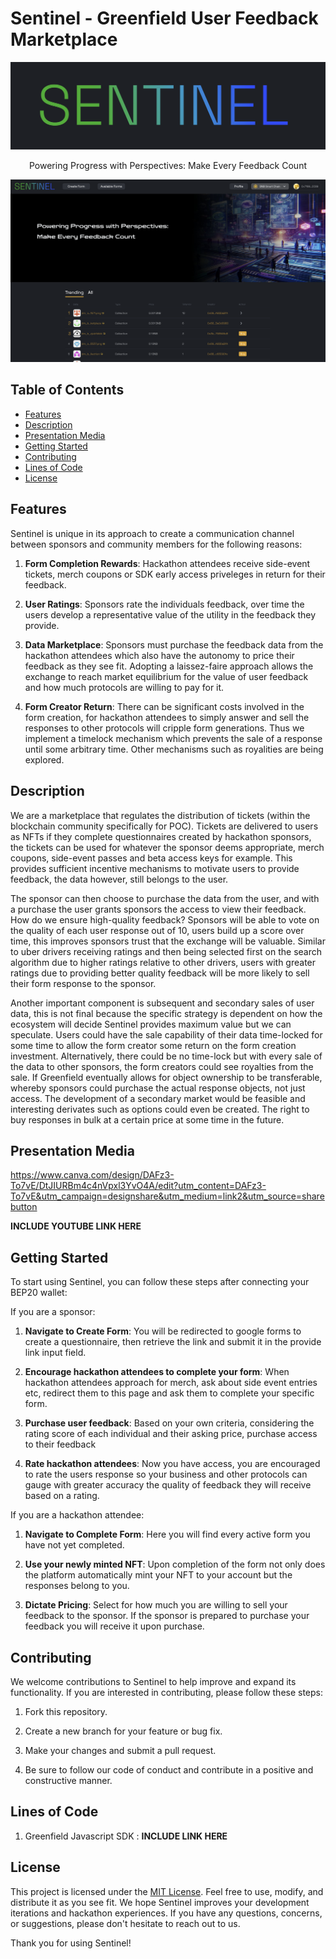 # Sentinel - Greenfield User Feedback Marketplace

<p align="center">
   <img src="Assets/Sentinel_logo.png">
</p>

<p align="center">
  Powering Progress with Perspectives: Make Every Feedback Count
</p>

<p align="center">
  <img src="Assets/Sentinel_Landing_Page.png">
</p>

## Table of Contents

- [Features](#features)
- [Description](#discription)
- [Presentation Media](#presentation-media)
- [Getting Started](#getting-started)
- [Contributing](#contributing)
- [Lines of Code](#lines-of-code)
- [License](#license)

## Features

Sentinel is unique in its approach to create a communication channel between sponsors and community members for the following reasons:

1. **Form Completion Rewards**: Hackathon attendees receive side-event tickets, merch coupons or SDK early access priveleges in return for their feedback.

2. **User Ratings**: Sponsors rate the individuals feedback, over time the users develop a representative value of the utility in the feedback they provide. 

3. **Data Marketplace**: Sponsors must purchase the feedback data from the hackathon attendees which also have the autonomy to price their feedback as they see fit. Adopting a laissez-faire approach allows the exchange to reach market equilibrium for the value of user feedback and how much protocols are willing to pay for it. 

4. **Form Creator Return**: There can be significant costs involved in the form creation, for hackathon attendees to simply answer and sell the responses to other protocols will cripple form generations. Thus we implement a timelock mechanism which prevents the sale of a response until some arbitrary time. Other mechanisms such as royalities are being explored.

## Description

We are a marketplace that regulates the distribution of tickets (within the blockchain community specifically for POC). Tickets are delivered to users as NFTs if they complete questionnaires created by hackathon sponsors, the tickets can be used for whatever the sponsor deems appropriate, merch coupons, side-event passes and beta access keys for example. This provides sufficient incentive mechanisms to motivate users to provide feedback, the data however, still belongs to the user. 

The sponsor can then choose to purchase the data from the user, and with a purchase the user grants sponsors the access to view their feedback. How do we ensure high-quality feedback? Sponsors will be able to vote on the quality of each user response out of 10, users build up a score over time, this improves sponsors trust that the exchange will be valuable. Similar to uber drivers receiving ratings and then being selected first on the search algorithm due to higher ratings relative to other drivers, users with greater ratings due to providing better quality feedback will be more likely to sell their form response to the sponsor. 

Another important component is subsequent and secondary sales of user data, this is not final because the specific strategy is dependent on how the ecosystem will decide Sentinel provides maximum value but we can speculate. Users could have the sale capability of their data time-locked for some time to allow the form creator some return on the form creation investment. Alternatively, there could be no time-lock but with every sale of the data to other sponsors, the form creators could see royalties from the sale. If Greenfield eventually allows for object ownership to be transferable, whereby sponsors could purchase the actual response objects, not just access. The development of a secondary market would be feasible and interesting derivates such as options could even be created. The right to buy responses in bulk at a certain price at some time in the future.

## Presentation Media

https://www.canva.com/design/DAFz3-To7vE/DtJIURBm4c4nVpxl3YvO4A/edit?utm_content=DAFz3-To7vE&utm_campaign=designshare&utm_medium=link2&utm_source=sharebutton

**INCLUDE YOUTUBE LINK HERE**

## Getting Started

To start using Sentinel, you can follow these steps after connecting your BEP20 wallet:

If you are a sponsor: 

1. **Navigate to Create Form**: You will be redirected to google forms to create a questionnaire, then retrieve the link and submit it in the provide link input field.

2. **Encourage hackathon attendees to complete your form**: When hackathon attendees approach for merch, ask about side event entries etc, redirect them to this page and ask them to complete your specific form.

3. **Purchase user feedback**: Based on your own criteria, considering the rating score of each individual and their asking price, purchase access to their feedback

4. **Rate hackathon attendees**: Now you have access, you are encouraged to rate the users response so your business and other protocols can gauge with greater accuracy the quality of feedback they will receive based on a rating.

If you are a hackathon attendee: 

1. **Navigate to Complete Form**: Here you will find every active form you have not yet completed.

2. **Use your newly minted NFT**: Upon completion of the form not only does the platform automatically mint your NFT to your account but the responses belong to you.

3. **Dictate Pricing**: Select for how much you are willing to sell your feedback to the sponsor. If the sponsor is prepared to purchase your feedback you will receive it upon purchase.

## Contributing

We welcome contributions to Sentinel to help improve and expand its functionality. If you are interested in contributing, please follow these steps:

1. Fork this repository.

2. Create a new branch for your feature or bug fix.

3. Make your changes and submit a pull request.

4. Be sure to follow our code of conduct and contribute in a positive and constructive manner.

## Lines of Code

1) Greenfield Javascript SDK : **INCLUDE LINK HERE**


## License

This project is licensed under the [MIT License](LICENSE). Feel free to use, modify, and distribute it as you see fit. We hope Sentinel improves your development iterations and hackathon experiences. If you have any questions, concerns, or suggestions, please don't hesitate to reach out to us.

Thank you for using Sentinel!

